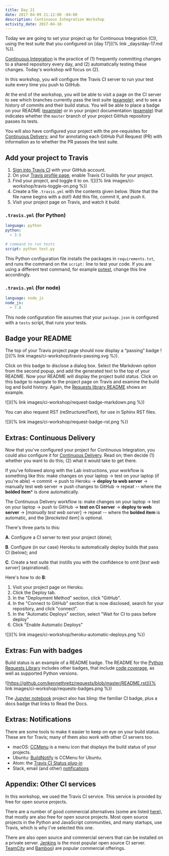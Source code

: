 ```yaml
---
title: Day 21
date: 2017-04-09 21:12:00 -04:00
description: Continuous Integration Workshop
activity_date: 2017-04-10
---
```


Today we are going to set your project up for Continuous Integration (CI), using the test suite that you configured on
[day 17]({% link _days/day-17.md %}).

[Continuous Integration](https://www.thoughtworks.com/continuous-integration) is the practice of (1) frequently committing changes to a shared repository every day, and (2) automatically testing these changes. Today's workshop will focus on (2).

In this workshop, you will configure the Travis CI server to run your test suite every time you push to GitHub.

At the end of the workshop, you will be able to visit a page on the CI server to see which branches currently pass the test suite ([example](https://travis-ci.org/kennethreitz/requests)); and to see a history of commits and their build status. You will be able to place a badge on your README ([example](https://github.com/kennethreitz/requests)) or in your project documentation ([example](http://docs.python-requests.org/en/latest/)) that indicates whether the `master` branch of your project GitHub repository passes its tests.

You will also have configured your project with the pre-requisites for [Continuous Delivery](https://continuousdelivery.com); and for annotating each GitHub Pull Request (PR) with information as to whether the PR passes the test suite.

## Add your project to Travis

  1. [Sign into Travis CI](https://travis-ci.org/auth) with your GitHub account.
  2. On your [Travis profile page](https://travis-ci.org/profile), enable Travis CI builds for your project.
  3. Find your project, and toggle it to on. ![]({% link images/ci-workshop/travis-toggle-on.png %})
  4. Create a file `.travis.yml` with the contents given below. (Note that the file name begins with a dot!) Add this file, commit it, and push it.
  5. Visit your project page on Travis, and watch it build.

### `.travis.yml` (for Python)

``` yaml
language: python
python:
  - 3.5

# command to run tests
script: python test.py
```

This Python configuration file installs the packages in `requirements.txt`, and runs the command on the `script:` line to test your code. If you are using a different test command, for example [pytest](https://docs.pytest.org/en/latest/), change this line accordingly.

### `.travis.yml` (for node)

``` yaml
language: node_js
node_js:
  - 7.8
```

This node configuration file assumes that your `package.json` is configured with a `tests` script, that runs your tests.

## Badge your README

The top of your Travis project page should now display a “passing” badge ![]({% link images/ci-workshop/travis-passing.svg %}).

Click on this badge to disclose a dialog box. Select the Markdown option from the second popup, and add the generated text to the top of your README. Now your README will display the project build status. Click on this badge to navigate to the project page on Travis and examine the build log and build history. Again, the [Requests library README](https://github.com/kennethreitz/requests) shows an example.

![]({% link images/ci-workshop/request-badge-markdown.png %})

You can also request RST (reStructuredText), for use in Sphinx RST files.

![]({% link images/ci-workshop/request-badge-rst.png %})

## Extras: Continuous Delivery

Now that you've configured your project for Continuous Integration, you could also configure it for [Continuous Delivery](https://continuousdelivery.com). Read on; then decide (1) whether you want to do this; (2) what it would take to get there.

If you've followed along with the Lab instructions, your workflow is something like this: make changes on your laptop → test on your laptop (if you're able) → commit → push to Heroku → **deploy to web server** → manually test web server → push changes to GitHub → repeat -- where the **bolded item*** is done automatically.

The Continuous Delivery workflow is: make changes on your laptop → test on your laptop → push to GitHub → **test on CI server** → **deploy to web server** → [*manually test web server*] → repeat -- where the **bolded item** is automatic, and the [*bracketed item*] is optional.

There's three parts to this:

**A**. Configure a CI server to test your project (done);

**B**. Configure (in our case) Heroku to automatically deploy builds that pass CI (below); and

**C**. Create a test suite that instills you with the confidence to omit [*test web server*] (aspirational).

Here's how to do **B**:

1. Visit your project page on Heroku.
2. Click the Deploy tab.
3. In the "Deployment Method" section, click "GitHub".
4. In the "Connect to GitHub" section that is now disclosed, search for your repository, and click "connect".
5. In the "Automatic Deploys" section, select "Wait for CI to pass before deploy"
6. Click "Enable Automatic Deploys"

![]({% link images/ci-workshop/heroku-automatic-deploys.png %})

## Extras: Fun with badges

Build status is an example of a README badge. The README for the [Python Requests Library](https://github.com/kennethreitz/requests) includes other badges, that include [code coverage](https://en.wikipedia.org/wiki/Code_coverage), as well as supported Python versions.

![https://github.com/kennethreitz/requests/blob/master/README.rst]({% link images/ci-workshop/requests-badges.png %})

The [Jupyter notebook](https://github.com/jupyter/notebook) project also has bling: the familiar CI badge, plus a docs badge that links to Read the Docs.

## Extras: Notifications

There are some tools to make it easier to keep on eye on your build status. These are for Travis; many of them also work with other CI servers too.

* macOS: [CCMenu](http://ccmenu.org) is a menu icon that displays the build status of your projects.
* Ubuntu: [BuildNotify](https://bitbucket.org/Anay/buildnotify/wiki/Home) is CCMenu for Ubuntu.
* Atom: the [Travis CI Status plug-in](https://atom.io/packages/travis-ci-status)
* Slack, email (and other) [notifications](https://docs.travis-ci.com/user/notifications/)

## Appendix: Other CI services

In this workshop, we used the Travis CI service. This service is provided by free for open source projects.

There are a number of good commercial alternatives (some are listed [here](https://github.com/integrations/feature/continuous-integration)), that mostly are also free for open source projects. Most open source projects in the Python and JavaScript communities, and many startups, use Travis, which is why I've selected this one.

There are also open source and commercial servers that can be installed on a private server. [Jenkins](https://jenkins.io) is the most popular open source CI server. [TeamCity](https://en.wikipedia.org/wiki/TeamCity) and [Bamboo](https://en.wikipedia.org/wiki/Bamboo_(software))) are popular commercial offerings.

